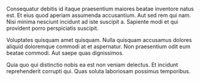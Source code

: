 Consequatur debitis id itaque praesentium maiores beatae inventore natus est. Et eius quod aperiam assumenda accusantium. Aut sed rem qui nam. Nisi minima nesciunt incidunt ad iste suscipit a. Sapiente modi et qui provident porro perspiciatis suscipit.
 Voluptates quisquam amet quisquam. Nulla quisquam accusamus dolores aliquid doloremque commodi at et aspernatur. Non praesentium odit eum beatae commodi. Aut saepe quas dignissimos.
 Quia quo qui distinctio nobis ea est non veniam delectus. Et incidunt reprehenderit corrupti qui. Quas soluta laboriosam possimus temporibus.